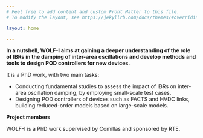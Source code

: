 ```yaml
---
# Feel free to add content and custom Front Matter to this file.
# To modify the layout, see https://jekyllrb.com/docs/themes/#overriding-theme-defaults

layout: home

---
```


**In a nutshell, WOLF-I aims at gaining a deeper understanding of the role of IBRs in the damping of inter-area oscillations and develop methods and tools to design POD controllers for new devices.**

It is a PhD work, with two main tasks:

- Conducting fundamental studies to assess the impact of IBRs on inter-area oscillation damping, by employing small-scale test cases.
- Designing POD controllers of devices such as FACTS and HVDC links, building reduced-order models based on large-scale models.

**Project members**

WOLF-I is a PhD work supervised by Comillas and sponsored by RTE.